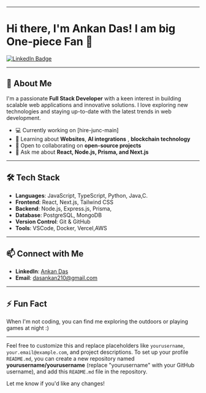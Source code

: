 

---

# Hi there, I'm **Ankan Das**! I am big One-piece Fan 👋

[![LinkedIn Badge](https://img.shields.io/badge/-Ankan%20Das-blue?style=flat-square&logo=Linkedin&logoColor=white&link=https://www.linkedin.com/in/ankan-das-240082328)](https://www.linkedin.com/in/ankan-das-240082328)


---

## 🌟 **About Me**

I'm a passionate **Full Stack Developer** with a keen interest in building scalable web applications and innovative solutions. I love exploring new technologies and staying up-to-date with the latest trends in web development.

- 💻 Currently working on [hire-junc-main]
- 🌱 Learning about **Websites**, **AI integrations** , **blockchain technology**
- 🤝 Open to collaborating on **open-source projects**
- 💬 Ask me about **React, Node.js, Prisma, and Next.js**

---

## 🛠 **Tech Stack**

- **Languages**: JavaScript, TypeScript, Python, Java,C.
- **Frontend**: React, Next.js, Tailwind CSS
- **Backend**: Node.js, Express.js, Prisma,
- **Database**: PostgreSQL, MongoDB
- **Version Control**: Git & GitHub
- **Tools**: VSCode, Docker, Vercel,AWS

---


## 📫 **Connect with Me**

- **LinkedIn**: [Ankan Das](https://www.linkedin.com/in/ankan-das-240082328)
- **Email**: dasankan210@gmail.com

---

## ⚡ **Fun Fact**

When I'm not coding, you can find me exploring the outdoors or playing games at night :)

---

Feel free to customize this and replace placeholders like `yourusername`, `your.email@example.com`, and project descriptions. To set up your profile `README.md`, you can create a new repository named **yourusername/yourusername** (replace "yourusername" with your GitHub username), and add this `README.md` file in the repository.

Let me know if you'd like any changes!

 
 

